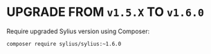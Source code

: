# UPGRADE FROM `v1.5.X` TO `v1.6.0`

Require upgraded Sylius version using Composer:

```bash
composer require sylius/sylius:~1.6.0
```
